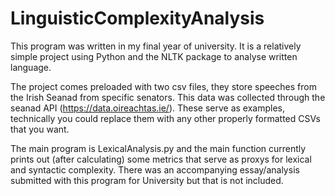 # LinguisticComplexityAnalysis

This program was written in my final year of university. It is a relatively simple project using Python and the NLTK package to analyse written language. 

The project comes preloaded with two csv files, they store speeches from the Irish Seanad from specific senators. This data was collected through the seanad API (https://data.oireachtas.ie/). These serve as examples, technically you could replace them with any other properly formatted CSVs that you want.

The main program is LexicalAnalysis.py and the main function currently prints out (after calculating) some metrics that serve as proxys for lexical and syntactic complexity. There was an accompanying essay/analysis submitted with this program for University but that is not included. 


